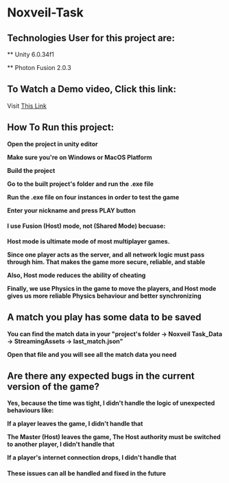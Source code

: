 # Noxveil-Task

## Technologies User for this project are:
** Unity 6.0.34f1

** Photon Fusion 2.0.3



## To Watch a Demo video, Click this link:
Visit [This Link](https://doc.photonengine.com/fusion/current)





## How To Run this project:
**Open the project in unity editor**

**Make sure you're on Windows or MacOS Platform**

**Build the project**

**Go to the built project's folder and run the .exe file**

**Run the .exe file on four instances in order to test the game**

**Enter your nickname and press PLAY button**


#### I use Fusion (Host) mode, not (Shared Mode) becuase:
**Host mode is ultimate mode of most multiplayer games.**

**Since one player acts as the server, and all network logic must pass through him. That makes the game more secure, reliable, and stable**

**Also, Host mode reduces the ability of cheating**

**Finally, we use Physics in the game to move the players, and Host mode gives us more reliable Physics behaviour and better synchronizing**


## A match you play has some data to be saved
**You can find the match data in your "project's folder -> Noxveil Task_Data -> StreamingAssets -> last_match.json"**

**Open that file and you will see all the match data you need**


## Are there any expected bugs in the current version of the game?
**Yes, because the time was tight, I didn't handle the logic of unexpected behaviours like:**

**If a player leaves the game, I didn't handle that**

**The Master (Host) leaves the game, The Host authority must be switched to another player, I didn't handle that**

**If a player's internet connection drops, I didn't handle that**



#### These issues can all be handled and fixed in the future